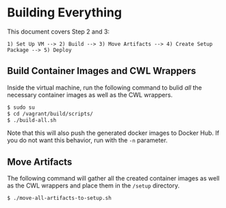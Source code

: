 # Building Everything

This document covers Step 2 and 3:

```
1) Set Up VM --> 2) Build --> 3) Move Artifacts --> 4) Create Setup Package --> 5) Deploy
```

## Build Container Images and CWL Wrappers

Inside the virtual machine, run the following command to bulid *all* the necessary container images as well as the CWL wrappers.

```bash
$ sudo su
$ cd /vagrant/build/scripts/
$ ./build-all.sh
```

Note that this will also push the generated docker images to Docker Hub. If you do not want this behavior, run with the `-n` parameter.

## Move Artifacts

The following command will gather all the created container images as well as the CWL wrappers and place them in the `/setup` directory.

```bash
$ ./move-all-artifacts-to-setup.sh
```

